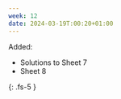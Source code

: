 ```yaml
---
week: 12
date: 2024-03-19T:00:20+01:00
---
```


Added:

- Solutions to Sheet 7 
- Sheet 8



{: .fs-5 }
